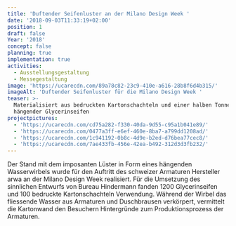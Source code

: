 ```yaml
---
title: 'Duftender Seifenluster an der Milano Design Week '
date: '2018-09-03T11:33:19+02:00'
position: 1
draft: false
Year: '2018'
concept: false
planning: true
implementation: true
activities:
  - Ausstellungsgestaltung
  - Messegestaltung
image: 'https://ucarecdn.com/89a78c82-23c9-410e-a616-28b8f6d4b315/'
imageAlt: 'Duftender Seifenluster für die Milano Design Week '
teaser: >-
  Materialisiert aus bedruckten Kartonschachteln und einer halben Tonne
  hängender Glycerinseifen
projectpictures:
  - 'https://ucarecdn.com/cd75a282-f330-40da-9d55-c95a1b041e89/'
  - 'https://ucarecdn.com/0477a3ff-e6ef-460e-8ba7-a799dd1208ad/'
  - 'https://ucarecdn.com/1c941192-0b8c-4d9e-b2ed-d76bea77cec8/'
  - 'https://ucarecdn.com/7ae433fb-456e-42ea-b492-312d3d3fb232/'
---
```

Der Stand mit dem imposanten Lüster in Form eines hängenden Wasserwirbels wurde für den Auftritt des schweizer Armaturen Hersteller arwa an der Milano Design Week realisiert. Für die Umsetzung des sinnlichen Entwurfs von Bureau Hindermann fanden 1200 Glycerinseifen und 100 bedruckte Kartonschachteln Verwendung. Während der Wirbel das fliessende Wasser aus Armaturen und Duschbrausen verkörpert, vermittelt die Kartonwand den Besuchern Hintergründe zum Produktionsprozess der Armaturen.

